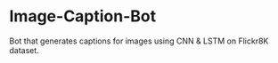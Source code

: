 # Image-Caption-Bot
Bot that generates captions for images using CNN &amp; LSTM on Flickr8K dataset.
